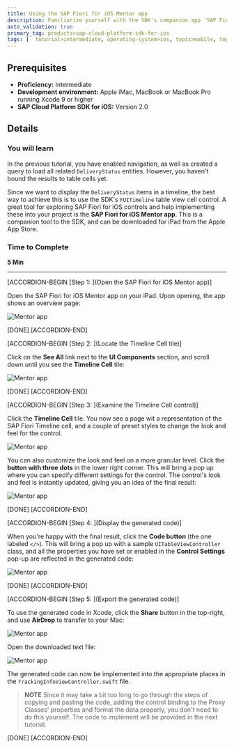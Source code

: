 ```yaml
---
title: Using the SAP Fiori for iOS Mentor app
description: Familiarize yourself with the SDK's companion app 'SAP Fiori for iOS Mentor'
auto_validation: true
primary_tag: products>sap-cloud-platform-sdk-for-ios
tags: [  tutorial>intermediate, operating-system>ios, topic>mobile, topic>odata, products>sap-cloud-platform, products>sap-cloud-platform-sdk-for-ios ]
---
```


## Prerequisites  
- **Proficiency:** Intermediate
- **Development environment:** Apple iMac, MacBook or MacBook Pro running Xcode 9 or higher
- **SAP Cloud Platform SDK for iOS:** Version 2.0
 <!-- - **Tutorials:** [Implement a new Table View Controller](https://www.sap.com/developer/tutorials/fiori-ios-scpms-deliveryapp-part3.html) -->


<!-- ## Next Steps
 - [Implement the Fiori Timeline cell control](https://www.sap.com/developer/tutorials/fiori-ios-scpms-deliveryapp-part5.html) -->

## Details
### You will learn  
In the previous tutorial, you have enabled navigation, as well as created a query to load all related `DeliveryStatus` entities. However, you haven't bound the results to table cells yet.

Since we want to display the `DeliveryStatus` items in a timeline, the best way to achieve this is to use the SDK's `FUITimeline` table view cell control. A great tool for exploring SAP Fiori for iOS controls and help implementing these into your project is the **SAP Fiori for iOS Mentor app**. This is a companion tool to the SDK, and can be downloaded for iPad from the Apple App Store.

### Time to Complete
**5 Min**

---

[ACCORDION-BEGIN [Step 1: ](Open the SAP Fiori for iOS Mentor app)]

Open the SAP Fiori for iOS Mentor app on your iPad. Upon opening, the app shows an overview page:

![Mentor app](fiori-ios-scpms-deliveryapp-part4-01.png)

[DONE]
[ACCORDION-END]

[ACCORDION-BEGIN [Step 2: ](Locate the Timeline Cell tile)]

Click on the **See All** link next to the **UI Components** section, and scroll down until you see the **Timeline Cell** tile:

![Mentor app](fiori-ios-scpms-deliveryapp-part4-02.png)

[DONE]
[ACCORDION-END]

[ACCORDION-BEGIN [Step 3: ](Examine the Timeline Cell control)]

Click the **Timeline Cell** tile. You now see a page wit a representation of the SAP Fiori Timeline cell, and a couple of preset styles to change the look and feel for the control.

![Mentor app](fiori-ios-scpms-deliveryapp-part4-03.png)

You can also customize the look and feel on a more granular level. Click the **button with three dots** in the lower right corner. This will bring a pop up where you can specify different settings for the control. The control's look and feel is instantly updated, giving you an idea of the final result:

![Mentor app](fiori-ios-scpms-deliveryapp-part4-04.png)

[DONE]
[ACCORDION-END]

[ACCORDION-BEGIN [Step 4: ](Display the generated code)]

When you're happy with the final result, click the **Code button** (the one labeled `</>`). This will bring a pop up with a sample `UITableViewController` class, and all the properties you have set or enabled in the **Control Settings** pop-up are reflected in the generated code:

![Mentor app](fiori-ios-scpms-deliveryapp-part4-05.png)

[DONE]
[ACCORDION-END]

[ACCORDION-BEGIN [Step 5: ](Export the generated code)]

To use the generated code in Xcode, click the **Share** button in the top-right, and use **AirDrop** to transfer to your Mac:

![Mentor app](fiori-ios-scpms-deliveryapp-part4-06.png)

Open the downloaded text file:

![Mentor app](fiori-ios-scpms-deliveryapp-part4-07.png)

The generated code can now be implemented into the appropriate places in the `TrackingInfoViewController.swift` file.

>   **NOTE** Since it may take a bit too long to go through the steps of copying and pasting the code, adding the control binding to the Proxy Classes' properties and format the data properly, you don't need to do this yourself. The code to implement will be provided in the next tutorial.

[DONE]
[ACCORDION-END]


<!-- ## Next Steps
- [Implement the Fiori Timeline cell control](https://www.sap.com/developer/tutorials/fiori-ios-scpms-deliveryapp-part5.html) -->
